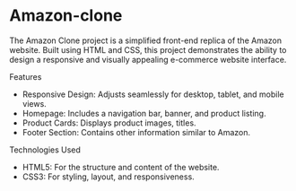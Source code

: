 # Amazon-clone
The Amazon Clone project is a simplified front-end replica of the Amazon website. Built using HTML and CSS, this project demonstrates the ability to design a responsive and visually appealing e-commerce website interface.

Features
* Responsive Design: Adjusts seamlessly for desktop, tablet, and mobile views.
* Homepage: Includes a navigation bar, banner, and product listing.
* Product Cards: Displays product images, titles.
* Footer Section: Contains other information similar to Amazon.

Technologies Used
* HTML5: For the structure and content of the website.
* CSS3: For styling, layout, and responsiveness.

